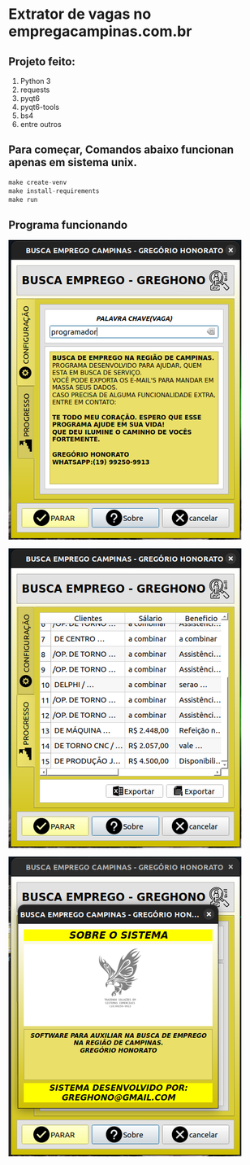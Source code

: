 # Extrator de vagas no empregacampinas.com.br

## Projeto feito:

1. Python 3
2. requests
3. pyqt6
4. pyqt6-tools
5. bs4
6. entre outros

## Para começar, __Comandos abaixo funcionan apenas em sistema unix__.

```python
make create-venv
make install-requirements
make run
```


## Programa funcionando
![Tela1](https://github.com/greghonox/EmpregaCampinas/blob/main/resources/img2.png)

![Tela2](https://github.com/greghonox/EmpregaCampinas/blob/main/resources/img.png)

![Tela3](https://github.com/greghonox/EmpregaCampinas/blob/main/resources/img3.png)
